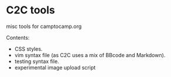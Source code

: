 # C2C tools

misc tools for camptocamp.org

Contents:

* CSS styles.
* vim syntax file (as C2C uses a mix of BBcode and Markdown).
* testing syntax file.
* experimental image upload script
